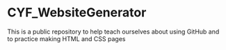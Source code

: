 # CYF_WebsiteGenerator
This is a public repository to help teach ourselves about using GitHub and to practice making HTML and CSS pages
